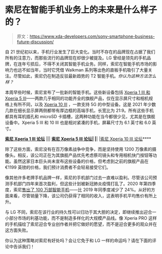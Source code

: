 # 索尼在智能手机业务上的未来是什么样子的？

> 原文：<https://www.xda-developers.com/sony-smartphone-business-future-discussion/>

自 21 世纪初以来，手机行业发生了巨大变化。当时不存在的品牌现在占据了我们所有的注意力，而那些流行的品牌现在却很少被提及。LG 曾经是领先的手机品牌，在连年亏损后，不得不关闭其智能手机业务。同样，索尼在智能手机市场的影响力也远不如当年，当时它凭借 Walkman 系列等出色的直板手机吸引了大量关注。尽管如此，索尼仍在制造反驳最新趋势的 T2 智能手机。*你认为这种方法怎么样？*

本周早些时候，索尼宣布了一批新的智能手机。这些新设备包括 [Xperia 1 III 和 Xperia 5 III](https://www.xda-developers.com/sony-xperia-1-iii-xperia-5-iii-launch/)——两款几乎相同的功能齐全的旗舰产品，仅在显示屏尺寸和相机规格上有所不同，以及 [Xperia 10 III](https://www.xda-developers.com/sony-xperia-10-iii-launch/) ，一款支持 5G 的中型设备。这是 2021 年少数几款在细长显示屏两侧都带有厚边框的高端手机，长宽比为 21:9。所有这些手机都具有耳机插孔和 microSD 卡插槽，这两种功能在当今都很少见，尤其是在旗舰设备中。Xperia 5 III 和 10 III 也是相对紧凑的手机，屏幕尺寸为 6.1 英寸和 6.0 英寸。

**[索尼 Xperia 1 III 论坛](https://forum.xda-developers.com/f/sony-xperia-1-iii.12227/)** ||| **[索尼 Xperia 5 III 论坛](https://forum.xda-developers.com/f/sony-xperia-5-iii.12229/)| |**| |[索尼 Xperia 10 III 论坛](https://forum.xda-developers.com/f/sony-xperia-10-iii.12225/)****

除了这些方面，索尼没有在百万像素战争中竞争，而是坚持使用 1200 万像素的摄像头。相反，该公司正在为其旗舰产品优先考虑蔡司镜头和专用相机快门按钮等功能。虽然这家日本巨头尚未宣布这些设备的价格，但考虑到之前的旗舰产品在€1199 英镑的价格，我们预计消费者不会轻易接受它们。

像其他许多老牌手机品牌一样，索尼的手机部门过去一直难以盈利。尽管该公司预测手机部门四年来首次盈利，但这些计划被新冠肺炎疫情打乱了。2020 年第四季度，索尼[售出了 100 万部智能手机](https://www.sony.com/en/SonyInfo/IR/library/presen/er/pdf/20q3_supplement.pdf)——比 2019 年同季度减少了 24%。从好的方面来看，尽管销量下降，该公司仍获得了相同的收入，这表明手机平均售价有所上升。

与 LG 不同，索尼在该行业的持久性可以归功于其大胆的决定，即继续推出迎合一小部分市场的利基功能，而不是制造多样化的大规模产品线。像 Xperia PRO 这样的手机描绘了索尼迎合专业创作者并把它做好的愿望，而不是迎合更多的观众并在这方面失败。

你认为这种策略对索尼有好处吗？会让它免于和 LG 一样的命运吗？请在下面的评论中告诉我们！